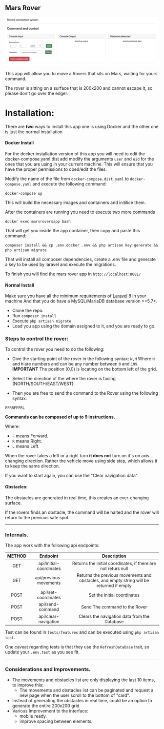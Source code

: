 ## Mars Rover

![alt text](screenshot.png)

This app will allow you to move a Rovers that sits on Mars, waiting for yours command. 

The rover is sitting on a surface that is 200x200 and cannot escape it, so please don't go over the edge!.

# Installation:

There are **two** ways to install this app one is using Docker and the other one is just the normal installation

#### Docker Install
For the docker installation version of this app you will need to edit the docker-compose.yaml.dist
add modify the arguments `user` and `uid` for the ones that you are using in your current machine. 
This will ensure that you have the proper permissions to oped/edit the files.

Modify the name of the file from `docker-compose.dist.yaml` to `docker-compose.yaml`
and execute the following command: 

```
docker-compose up
```

This will build the necessary images and containers and initilice them.   

After the containers are running you need to execute two more commands

```
docker exec marsroversapp bash
```

That will get you inside the app container, then copy and paste this command:

```
composer install && cp .env.docker .env && php artisan key:generate && php artisan migrate
```

That will install all composer dependencies, create a .env file and generate a key to be used by laravel and execute 
the migrations.

To finish you will find the mars rover app in `http://localhost:8081/`

#### Normal Install
Make sure you have all the minimum requirements of [Laravel](https://laravel.com/docs/8.x/deployment#server-requirements) 8 in your machine
And that you do have a MySQL/MariaDB database version >=5.7+.

- Clone the repo.
- Run `composer install`  
- Execute `php artisan migrate`
- Load you app using the domain assigned to it, and you are ready to go.

### Steps to control the rover:

To control the rover you need to do the following:

- Give the starting point of the rover in the following syntax: `N,M` Where `N` and `M` are numbers and can 
  be any number between `0` and `199`. **IMPORTANT** The position (0,0) is locating on the bottom left of the grid.
    
- Select the direction of the where the rover is facing (NORTH/SOUTH/EAST/WEST). 
  
- Then you are free to send the command to the Rover using the following syntax: 
```
FFRRFFFRL
```

**Commands can be composed of up to 9 instructions.**

Where: 
- `F` means Forward.
- `R` means Right.
- `L` means Left.

When the rover takes a left or a right turn **it does not** turn on it's on axis changing direction. 
Rather the vehicle move using side step, which allows it to keep the same direction. 

If you want to start again, you can use the "Clear navigation data".

#### Obstacles:

The obstacles are generated in real time, this creates an ever-changing surface.

If the rovers finds an obstacle, the command will be halted and the rover will return to the previous
safe spot.

---
### Internals. 

The app work with the following api endpoints:


| METHOD |         Endpoint        |                                        Description                                       |
|:------:|:-----------------------:|:----------------------------------------------------------------------------------------:|
|   GET  | api/initial-coordinates |               Returns the initial coordinates, if there are not returs null              |
|   GET  |  api/previous-movements | Returns the previous movements and obstacles, and empty string will be returned if empty |
|  POST  |   api/set-coordinates   |                                Set the initial coordinates                               |
|  POST  |     api/send-command    |                               Send The command to the Rover                              |
|  POST  |   api/clear-navigation  |                       Clears the navigation data from the Database                       |


Test can be found in `tests/features` and can be executed using `php artisan test`. 

One caveat regarding tests is that they use the `RefreshDatabase` trait, so update your `.env.test` as you see fit.

---

### Considerations and Improvements.

- The movements and obstacles list are only displaying the last 10 items, to improve this: 
    - The movements and obstacles list can be paginated and request a new page 
      when the user scroll to the bottom of "card".
- Instead of generating the obstacles in real time, could be an option to generate the entire 200x200 grid.
- Various Improvement to the interface:
    - mobile ready.
    - improve spacing between elements.
